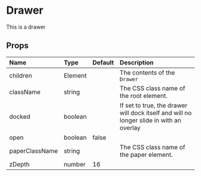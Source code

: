 Drawer
======

This is a drawer

Props
-----


| Name | Type | Default | Description |
|:-----|:-----|:-----|:-----|
| children | Element |  |  The contents of the `Drawer` |
| className | string |  |  The CSS class name of the root element. |
| docked | boolean |  |  If set to true, the drawer will dock itself and will no longer slide in with an overlay |
| open | boolean | false |   |
| paperClassName | string |  |  The CSS class name of the paper element. |
| zDepth | number | 16 |   |
